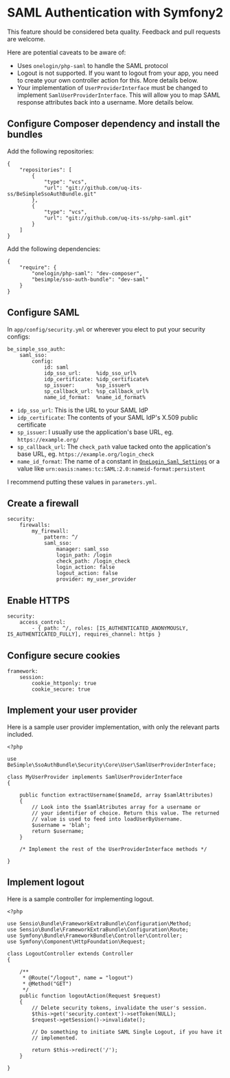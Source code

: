 SAML Authentication with Symfony2
=================================

This feature should be considered beta quality. Feedback and pull requests are
welcome.

Here are potential caveats to be aware of:

* Uses `onelogin/php-saml` to handle the SAML protocol
* Logout is not supported. If you want to logout from your app, you need to
  create your own controller action for this. More details below.
* Your implementation of `UserProviderInterface` must be changed to implement
  `SamlUserProviderInterface`. This will allow you to map SAML response
  attributes back into a username. More details below.


Configure Composer dependency and install the bundles
-----------------------------------------------------

Add the following repositories:

    {
        "repositories": [
            {
                "type": "vcs",
                "url": "git://github.com/uq-its-ss/BeSimpleSsoAuthBundle.git"
            },
            {
                "type": "vcs",
                "url": "git://github.com/uq-its-ss/php-saml.git"
            }
        ]
    }

Add the following dependencies:

    {
        "require": {
            "onelogin/php-saml": "dev-composer",
            "besimple/sso-auth-bundle": "dev-saml"
        }
    }



Configure SAML
--------------

In `app/config/security.yml` or wherever you elect to put your security
configs:

    be_simple_sso_auth:
        saml_sso:
            config:
                id: saml
                idp_sso_url:     %idp_sso_url%
                idp_certificate: %idp_certificate%
                sp_issuer:       %sp_issuer%
                sp_callback_url: %sp_callback_url%
                name_id_format:  %name_id_format%

* `idp_sso_url`: This is the URL to your SAML IdP
* `idp_certificate`: The contents of your SAML IdP's X.509 public certificate
* `sp_issuer`: I usually use the application's base URL, eg. `https://example.org/`
* `sp_callback_url`: The `check_path` value tacked onto the application's base URL,
  eg. `https://example.org/login_check`
* `name_id_format`: The name of a constant in [`OneLogin_Saml_Settings`][1] or
  a value like `urn:oasis:names:tc:SAML:2.0:nameid-format:persistent`

I recommend putting these values in `parameters.yml`.

[1]: https://github.com/onelogin/php-saml/blob/master/src/OneLogin/Saml/Settings.php


Create a firewall
-----------------

    security:
        firewalls:
            my_firewall:
                pattern: ^/
                saml_sso:
                    manager: saml_sso
                    login_path: /login
                    check_path: /login_check
                    login_action: false
                    logout_action: false
                    provider: my_user_provider


Enable HTTPS
------------

    security:
        access_control:
            - { path: ^/, roles: [IS_AUTHENTICATED_ANONYMOUSLY, IS_AUTHENTICATED_FULLY], requires_channel: https }


Configure secure cookies
------------------------

    framework:
        session:
            cookie_httponly: true
            cookie_secure: true


Implement your user provider
----------------------------

Here is a sample user provider implementation, with only the relevant parts
included.

    <?php

    use BeSimple\SsoAuthBundle\Security\Core\User\SamlUserProviderInterface;

    class MyUserProvider implements SamlUserProviderInterface
    {

        public function extractUsername($nameId, array $samlAttributes)
        {
            // Look into the $samlAtributes array for a username or
            // your identifier of choice. Return this value. The returned
            // value is used to feed into loadUserByUsername.
            $username = 'blah';
            return $username;
        }

        /* Implement the rest of the UserProviderInterface methods */

    }


Implement logout
----------------

Here is a sample controller for implementing logout.

    <?php

    use Sensio\Bundle\FrameworkExtraBundle\Configuration\Method;
    use Sensio\Bundle\FrameworkExtraBundle\Configuration\Route;
    use Symfony\Bundle\FrameworkBundle\Controller\Controller;
    use Symfony\Component\HttpFoundation\Request;

    class LogoutController extends Controller
    {

        /**
         * @Route("/logout", name = "logout")
         * @Method("GET")
         */
        public function logoutAction(Request $request)
        {
            // Delete security tokens, invalidate the user's session.
            $this->get('security.context')->setToken(NULL);
            $request->getSession()->invalidate();

            // Do something to initiate SAML Single Logout, if you have it
            // implemented.

            return $this->redirect('/');
        }

    }
